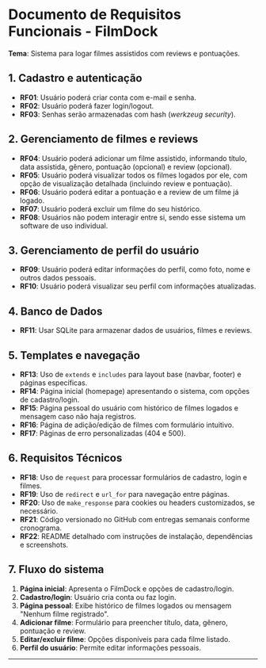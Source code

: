 # Documento de Requisitos Funcionais - FilmDock

**Tema**: Sistema para logar filmes assistidos com reviews e pontuações.


## 1. Cadastro e autenticação

- **RF01**: Usuário poderá criar conta com e-mail e senha.
- **RF02**: Usuário poderá fazer login/logout.
- **RF03**: Senhas serão armazenadas com hash (*werkzeug security*).


## 2. Gerenciamento de filmes e reviews

- **RF04**: Usuário poderá adicionar um filme assistido, informando título, data assistida, gênero, pontuação (opcional) e review (opcional).
- **RF05**: Usuário poderá visualizar todos os filmes logados por ele, com opção de visualização detalhada (incluindo review e pontuação).
- **RF06**: Usuário poderá editar a pontuação e a review de um filme já logado.
- **RF07**: Usuário poderá excluir um filme do seu histórico.
- **RF08**: Usuários não podem interagir entre si, sendo esse sistema um software de uso individual.


## 3. Gerenciamento de perfil do usuário

- **RF09**: Usuário poderá editar informações do perfil, como foto, nome e outros dados pessoais.
- **RF10**: Usuário poderá visualizar seu perfil com informações atualizadas.


## 4. Banco de Dados

- **RF11**: Usar SQLite para armazenar dados de usuários, filmes e reviews.


## 5. Templates e navegação

- **RF13**: Uso de `extends` e `includes` para layout base (navbar, footer) e páginas específicas.
- **RF14**: Página inicial (homepage) apresentando o sistema, com opções de cadastro/login.
- **RF15**: Página pessoal do usuário com histórico de filmes logados e mensagem caso não haja registros.
- **RF16**: Página de adição/edição de filmes com formulário intuitivo.
- **RF17**: Páginas de erro personalizadas (404 e 500).


## 6. Requisitos Técnicos

- **RF18**: Uso de `request` para processar formulários de cadastro, login e filmes.
- **RF19**: Uso de `redirect` e `url_for` para navegação entre páginas.
- **RF20**: Uso de `make_response` para cookies ou headers customizados, se necessário.
- **RF21**: Código versionado no GitHub com entregas semanais conforme cronograma.
- **RF22**: README detalhado com instruções de instalação, dependências e screenshots.


## 7. Fluxo do sistema

1. **Página inicial**: Apresenta o FilmDock e opções de cadastro/login.
2. **Cadastro/login**: Usuário cria conta ou faz login.
3. **Página pessoal**: Exibe histórico de filmes logados ou mensagem "Nenhum filme registrado".
4. **Adicionar filme**: Formulário para preencher título, data, gênero, pontuação e review.
5. **Editar/excluir filme**: Opções disponíveis para cada filme listado.
6. **Perfil do usuário**: Permite editar informações pessoais.
---

